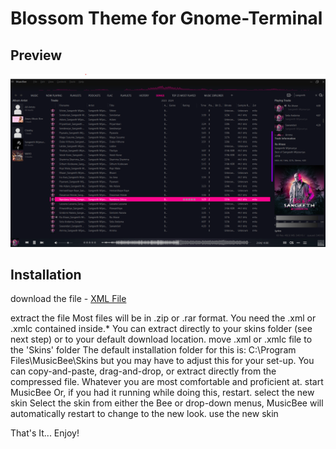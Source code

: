 # Blossom Theme for Gnome-Terminal

## Preview
![](./screenshot01.png)


## Installation

download the file
    - [XML File](./Blossom.xml)

extract the file
    Most files will be in .zip or .rar format.  You need the .xml or .xmlc contained inside.*  You can extract directly to your skins folder (see next step) or to your default download location.
move .xml or .xmlc file to the 'Skins' folder
    The default installation folder for this is: C:\Program Files\MusicBee\Skins but you may have to adjust this for your set-up.  You can copy-and-paste, drag-and-drop, or extract directly from the compressed file.  Whatever you are most comfortable and proficient at.
start MusicBee
    Or, if you had it running while doing this, restart.
select the new skin
    Select the skin from either the Bee or drop-down menus, MusicBee will automatically restart to change to the new look.
use the new skin


That's It...
Enjoy!
